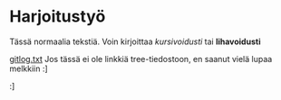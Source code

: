 # Harjoitustyö

Tässä normaalia tekstiä. Voin kirjoittaa *kursivoidusti* tai **lihavoidusti**

[gitlog.txt](https://github.com/oonarauhala/ot-harjoitustyo/blob/master/laskarit/viikko1/gitlog.txt)
Jos tässä ei ole linkkiä tree-tiedostoon, en saanut vielä lupaa melkkiin :]

:]
